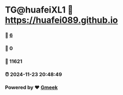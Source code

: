 # TG@huafeiXL1 :link: https://huafei089.github.io 
### :page_facing_up: [6](https://huafei089.github.io/tag.html) 
### :speech_balloon: 0 
### :hibiscus: 11621 
### :alarm_clock: 2024-11-23 20:48:49 
### Powered by :heart: [Gmeek](https://github.com/Meekdai/Gmeek)
